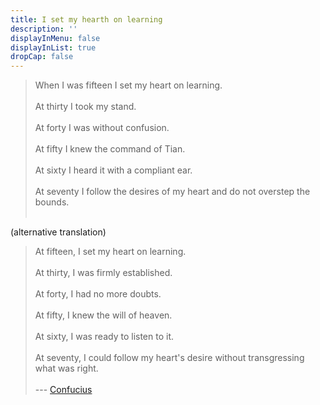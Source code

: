 ```yaml
---
title: I set my hearth on learning
description: ''
displayInMenu: false
displayInList: true
dropCap: false
---
```


> When I was fifteen I set my heart on learning.  
> &nbsp;  
> At thirty I took my stand.  
> &nbsp;  
> At forty I was without confusion.  
> &nbsp;  
> At fifty I knew the command of Tian.  
> &nbsp;  
> At sixty I heard it with a compliant ear.  
> &nbsp;  
> At seventy I follow the desires of my heart and do not overstep the bounds.  
> &nbsp;  

(alternative translation)

> At fifteen, I set my heart on learning.  
> &nbsp;  
> At thirty, I was firmly established.   
> &nbsp;  
> At forty, I had no more doubts.  
> &nbsp;  
> At fifty, I knew the will of heaven.  
> &nbsp;  
> At sixty, I was ready to listen to it.  
> &nbsp;  
> At seventy, I could follow my heart's desire without transgressing what was right.  
> &nbsp;  
> --- [Confucius](https://en.wikipedia.org/wiki/Confucius)

